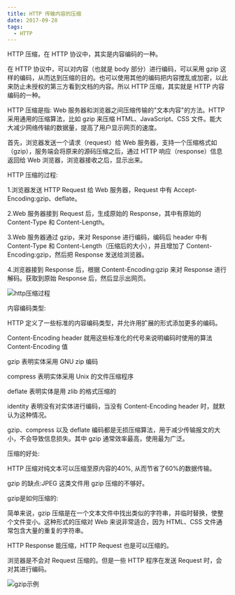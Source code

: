 ```yaml
---
title: HTTP 传输内容的压缩
date: 2017-09-28
tags: 
  - HTTP
---
```


HTTP 压缩，在 HTTP 协议中，其实是内容编码的一种。

在 HTTP 协议中，可以对内容（也就是 body 部分）进行编码，可以采用 gzip 这样的编码，从而达到压缩的目的。也可以使用其他的编码把内容搅乱或加密，以此来防止未授权的第三方看到文档的内容。所以 HTTP 压缩，其实就是 HTTP 内容编码的一种。

HTTP 压缩是指: Web 服务器和浏览器之间压缩传输的"文本内容"的方法。HTTP 采用通用的压缩算法，比如 gzip 来压缩 HTML、JavaScript、CSS 文件。能大大减少网络传输的数据量，提高了用户显示网页的速度。

首先，浏览器发送一个请求（request）给 Web 服务器，支持一个压缩格式如（gzip），服务端会将原来的源码压缩之后，通过 HTTP 响应（response）信息返回给 Web 浏览器，浏览器接收之后，显示出来。

HTTP 压缩的过程:

1.浏览器发送 HTTP Request 给 Web 服务器，Request 中有 Accept-Encoding:gzip、deflate。

2.Web 服务器接到 Request 后，生成原始的 Response，其中有原始的 Content-Type 和 Content-Length。

3.Web 服务器通过 gzip，来对 Response 进行编码，编码后 header 中有 Content-Type 和 Content-Length（压缩后的大小），并且增加了 Content-Encoding:gzip，然后把 Response 发送给浏览器。

4.浏览器接到 Response 后，根据 Content-Encoding:gzip 来对 Response 进行解码。获取到原始 Response 后，然后显示出网页。

<!--more-->

![http压缩过程][1]

内容编码类型:

HTTP 定义了一些标准的内容编码类型，并允许用扩展的形式添加更多的编码。

Content-Encoding header 就用这些标准化的代号来说明编码时使用的算法 Content-Encoding 值

gzip 表明实体采用 GNU zip 编码

compress 表明实体采用 Unix 的文件压缩程序

deflate 表明实体是用 zlib 的格式压缩的

identity 表明没有对实体进行编码，当没有 Content-Encoding header 时，就默认为这种情况。

gzip、compress 以及 deflate 编码都是无损压缩算法，用于减少传输报文的大小，不会导致信息损失。其中 gzip 通常效率最高，使用最为广泛。

压缩的好处:

HTTP 压缩对纯文本可以压缩至原内容的40%, 从而节省了60%的数据传输。

gzip 的缺点:JPEG 这类文件用 gzip 压缩的不够好。

gzip是如何压缩的:

简单来说，gzip 压缩是在一个文本文件中找出类似的字符串，并临时替换，使整个文件变小。这种形式的压缩对 Web 来说非常适合，因为 HTML、CSS 文件通常包含大量的重复的字符串。

HTTP Response 能压缩，HTTP Request 也是可以压缩的。

浏览器是不会对 Request 压缩的。但是一些 HTTP 程序在发送 Request 时，会对其进行编码。

![gzip示例][2]

  [1]: http://70data-net-static.smartgslb.com/upload/http/01.png
  [2]: http://70data-net-static.smartgslb.com/upload/http/02.png
